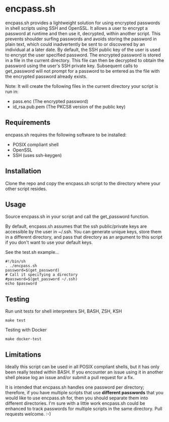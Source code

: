 # encpass.sh

encpass.sh provides a lightweight solution for using encrypted passwords in shell scripts using SSH and OpenSSL. It allows a user to encrypt a password at runtime and then use it, decrypted, within another script. This prevents shoulder surfing passwords and avoids storing the password in plain text, which could inadvertently be sent to or discovered by an individual at a later date. By default, the SSH public key of the user is used to encrypt the user specified password. The encrypted password is stored in a file in the current directory. This file can then be decrypted to obtain the password using the user's SSH private key. Subsequent calls to get_password will not prompt for a password to be entered as the file with the encrypted password already exists. 

Note: It will create the following files in the current directory your script is run in:

* pass.enc (The encrypted password)
* id_rsa.pub.pem (The PKCS8 version of the public key)

## Requirements

encpass.sh requires the following software to be installed:

* POSIX compliant shell
* OpenSSL
* SSH (uses ssh-keygen)

## Installation

Clone the repo and copy the encpass.sh script to the directory where your other script resides.

## Usage

Source encpass.sh in your script and call the get_password function.

By default, encpass.sh assumes that the ssh public/private keys are accessible by the user in ~/.ssh.  You can generate unique keys, store them in a different directory, and pass that directory as an argument to this script if you don't want to use your default keys.

See the test.sh example...
```
#!/bin/sh
. ./encpass.sh
password=$(get_password)
# Call it specifying a directory
#password=$(get_password ~/.ssh)
echo $password
```

## Testing
Run unit tests for shell interpreters SH, BASH, ZSH, KSH

```
make test
```

Testing with Docker
```
make docker-test
```

## Limitations

Ideally this script can be used in all POSIX compliant shells, but it has only been really tested within BASH.  If you encounter an issue using it in another shell please log an issue and/or submit a pull request for a fix.

It is intended that encpass.sh handles one password per directory; therefore, if you have multiple scripts that use **different passwords** that you would like to use encpass.sh for, then you should separate them into different directories.  I'm sure with a little work encpass.sh could be enhanced to track passwords for multiple scripts in the same directory.  Pull requests welcome. :-)
